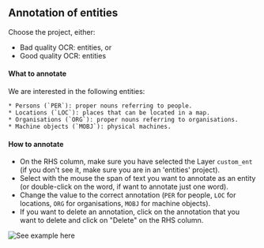 ## Annotation of entities
Choose the project, either:
  * Bad quality OCR: entities, or
  * Good quality OCR: entities

#### What to annotate

We are interested in the following entities:

    * Persons (`PER`): proper nouns referring to people.
    * Locations (`LOC`): places that can be located in a map.
    * Organisations (`ORG`): proper nouns referring to organisations.
    * Machine objects (`MOBJ`): physical machines.

#### How to annotate
* On the RHS column, make sure you have selected the Layer `custom_ent` (if you don't see it, make sure you are in an 'entities' project).
* Select with the mouse the span of text you want to annotate as an entity (or double-click on the word, if want to annotate just one word).
* Change the value to the correct annotation (`PER` for people, `LOC` for locations, `ORG` for organisations, `MOBJ` for machine objects).
* If you want to delete an annotation, click on the annotation that you want to delete and click on "Delete" on the RHS column.

![See example here](https://github.com/alan-turing-institute/Living-with-Machines/blob/master/working_documents/labs/language/mro_subgroups/annotation/nerGood.png)
